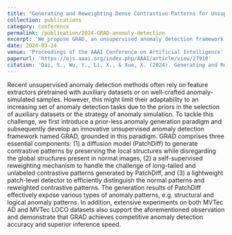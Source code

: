 ```yaml
---
title: "Generating and Reweighting Dense Contrastive Patterns for Unsupervised Anomaly Detection"
collection: publications
category: conference
permalink: /publication/2024-GRAD-anomaly-detection
excerpt: 'We propose GRAD, an unsupervised anomaly detection framework with dense contrastive patterns generated by PatchDiff and a self-supervised reweighting mechanism.'
date: 2024-03-24
venue: 'Proceedings of the AAAI Conference on Artificial Intelligence'
paperurl: 'https://ojs.aaai.org/index.php/AAAI/article/view/27910'
citation: 'Dai, S., Wu, Y., Li, X., & Xue, X. (2024). Generating and Reweighting Dense Contrastive Patterns for Unsupervised Anomaly Detection. Proceedings of the AAAI Conference on Artificial Intelligence, 38(2), 1454-1462.'
---
```

Recent unsupervised anomaly detection methods often rely on feature extractors pretrained with auxiliary datasets or on well-crafted anomaly-simulated samples. However, this might limit their adaptability to an increasing set of anomaly detection tasks due to the priors in the selection of auxiliary datasets or the strategy of anomaly simulation. To tackle this challenge, we first introduce a prior-less anomaly generation paradigm and subsequently develop an innovative unsupervised anomaly detection framework named GRAD, grounded in this paradigm. GRAD comprises three essential components: (1) a diffusion model (PatchDiff) to generate contrastive patterns by preserving the local structures while disregarding the global structures present in normal images, (2) a self-supervised reweighting mechanism to handle the challenge of long-tailed and unlabeled contrastive patterns generated by PatchDiff, and (3) a lightweight patch-level detector to efficiently distinguish the normal patterns and reweighted contrastive patterns. The generation results of PatchDiff effectively expose various types of anomaly patterns, e.g. structural and logical anomaly patterns. In addition, extensive experiments on both MVTec AD and MVTec LOCO datasets also support the aforementioned observation and demonstrate that GRAD achieves competitive anomaly detection accuracy and superior inference speed.

